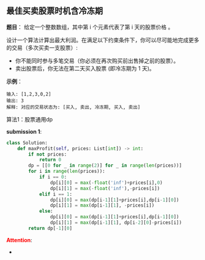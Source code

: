## 最佳买卖股票时机含冷冻期
**题目**：
给定一个整数数组，其中第 i 个元素代表了第 i 天的股票价格 。​

设计一个算法计算出最大利润。在满足以下约束条件下，你可以尽可能地完成更多的交易（多次买卖一支股票）:

- 你不能同时参与多笔交易（你必须在再次购买前出售掉之前的股票）。
- 卖出股票后，你无法在第二天买入股票 (即冷冻期为 1 天)。

**示例**：
```
输入: [1,2,3,0,2]
输出: 3 
解释: 对应的交易状态为: [买入, 卖出, 冷冻期, 买入, 卖出]
```


算法1：股票通用dp

**submission 1**:
```python
class Solution:
    def maxProfit(self, prices: List[int]) -> int:
        if not prices:
            return 0
        dp = [[0 for _ in range(2)] for _ in range(len(prices))]
        for i in range(len(prices)):
            if i == 0:
                dp[i][0] = max(-float('inf')+prices[i],0)
                dp[i][1] = max(-float('inf'),-prices[i])
            elif i == 1:
                dp[i][0] = max(dp[i-1][1]+prices[i],dp[i-1][0])
                dp[i][1] = max(dp[i-1][1], -prices[i])
            else:
                dp[i][0] = max(dp[i-1][1]+prices[i],dp[i-1][0])
                dp[i][1] = max(dp[i-1][1], dp[i-2][0]-prices[i])
        return dp[-1][0]
```



<font color="#FF0000">**Attention**</font>:

- 
